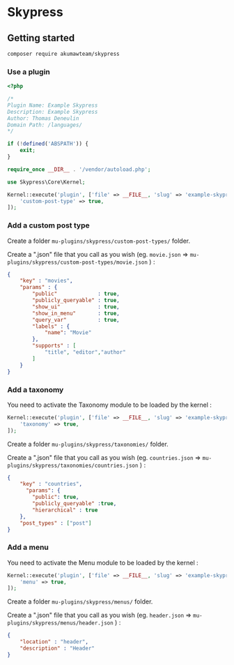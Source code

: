 # Skypress

## Getting started

```sh
composer require akumawteam/skypress
```

### Use a plugin

```php
<?php

/*
Plugin Name: Example Skypress
Description: Example Skypress
Author: Thomas Deneulin
Domain Path: /languages/
*/

if (!defined('ABSPATH')) {
    exit;
}

require_once __DIR__ . '/vendor/autoload.php';

use Skypress\Core\Kernel;

Kernel::execute('plugin', ['file' => __FILE__, 'slug' => 'example-skypress'], [
    'custom-post-type' => true,
]);
```

### Add a custom post type

Create a folder `mu-plugins/skypress/custom-post-types/` folder.

Create a ".json" file that you call as you wish (eg. `movie.json` => `mu-plugins/skypress/custom-post-types/movie.json` ) :


```json
{
    "key" : "movies",
    "params" : {
        "public"             : true,
        "publicly_queryable" : true,
        "show_ui"            : true,
        "show_in_menu"       : true,
        "query_var"          : true,
        "labels" : {
            "name": "Movie"
        },
        "supports" : [
            "title", "editor","author"
        ]
    }
}
```


### Add a taxonomy

You need to activate the Taxonomy module to be loaded by the kernel :

```php 
Kernel::execute('plugin', ['file' => __FILE__, 'slug' => 'example-skypress'], [
    'taxonomy' => true,
]);
```

Create a folder `mu-plugins/skypress/taxonomies/` folder.

Create a ".json" file that you call as you wish (eg. `countries.json` => `mu-plugins/skypress/taxonomies/countries.json` ) :


```json
{
    "key" : "countries",
      "params": {
        "public": true,
        "publicly_queryable" :true,
        "hierarchical" : true
    },
    "post_types" : ["post"]
}
```

### Add a menu

You need to activate the Menu module to be loaded by the kernel :

```php 
Kernel::execute('plugin', ['file' => __FILE__, 'slug' => 'example-skypress'], [
    'menu' => true,
]);
```

Create a folder `mu-plugins/skypress/menus/` folder.

Create a ".json" file that you call as you wish (eg. `header.json` => `mu-plugins/skypress/menus/header.json` ) :


```json
{
    "location" : "header",
    "description" : "Header"
}
```